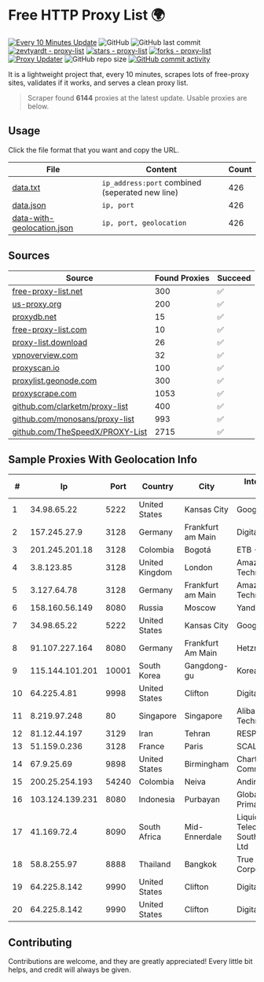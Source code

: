
# Free HTTP Proxy List 🌍

[![Every 10 Minutes Update](https://github.com/mertguvencli/http-proxy-list/actions/workflows/main.yml/badge.svg?branch=main)](https://github.com/mertguvencli/http-proxy-list/actions/workflows/main.yml)
![GitHub](https://img.shields.io/github/license/mertguvencli/http-proxy-list)
![GitHub last commit](https://img.shields.io/github/last-commit/mertguvencli/http-proxy-list)
[![zevtyardt - proxy-list](https://img.shields.io/static/v1?label=zevtyardt&message=proxy-list&color=blue&logo=github)](https://github.com/zevtyardt/proxy-list "Go to GitHub repo")
[![stars - proxy-list](https://img.shields.io/github/stars/zevtyardt/proxy-list?style=social)](https://github.com/zevtyardt/proxy-list)
[![forks - proxy-list](https://img.shields.io/github/forks/zevtyardt/proxy-list?style=social)](https://github.com/zevtyardt/proxy-list)
[![Proxy Updater](https://github.com/zevtyardt/proxy-list/workflows/Proxy%20Updater/badge.svg)](https://github.com/zevtyardt/proxy-list/actions?query=workflow:"Proxy+Updater")
![GitHub repo size](https://img.shields.io/github/repo-size/zevtyardt/proxy-list)
[![GitHub commit activity](https://img.shields.io/github/commit-activity/m/zevtyardt/proxy-list?logo=commits)](https://github.com/zevtyardt/proxy-list/commits/main)

It is a lightweight project that, every 10 minutes, scrapes lots of free-proxy sites, validates if it works, and serves a clean proxy list.

> Scraper found **6144** proxies at the latest update. Usable proxies are below.

## Usage

Click the file format that you want and copy the URL.

|File|Content|Count|
|----|-------|-----|
|[data.txt](https://raw.githubusercontent.com/mertguvencli/http-proxy-list/main/proxy-list/data.txt)|`ip_address:port` combined (seperated new line)|426|
|[data.json](https://raw.githubusercontent.com/mertguvencli/http-proxy-list/main/proxy-list/data.json)|`ip, port`|426|
|[data-with-geolocation.json](https://raw.githubusercontent.com/mertguvencli/http-proxy-list/main/proxy-list/data-with-geolocation.json)|`ip, port, geolocation`|426|

## Sources

|Source|Found Proxies|Succeed|
|------|-------------|-------|
|[free-proxy-list.net](https://free-proxy-list.net)|300|✅|
|[us-proxy.org](https://www.us-proxy.org)|200|✅|
|[proxydb.net](http://proxydb.net)|15|✅|
|[free-proxy-list.com](https://free-proxy-list.com/?page=&port=&type%5B%5D=http&type%5B%5D=https&up_time=0&search=Search)|10|✅|
|[proxy-list.download](https://www.proxy-list.download/HTTP)|26|✅|
|[vpnoverview.com](https://vpnoverview.com/privacy/anonymous-browsing/free-proxy-servers)|32|✅|
|[proxyscan.io](https://www.proxyscan.io)|100|✅|
|[proxylist.geonode.com](https://proxylist.geonode.com/api/proxy-list?limit=300&page=1&sort_by=lastChecked&sort_type=desc&protocols=http,https)|300|✅|
|[proxyscrape.com](https://api.proxyscrape.com/v2/?request=displayproxies&protocol=http&timeout=10000&country=all&ssl=all&anonymity=all)|1053|✅|
|[github.com/clarketm/proxy-list](https://raw.githubusercontent.com/clarketm/proxy-list/master/proxy-list-raw.txt)|400|✅|
|[github.com/monosans/proxy-list](https://raw.githubusercontent.com/monosans/proxy-list/main/proxies/http.txt)|993|✅|
|[github.com/TheSpeedX/PROXY-List](https://raw.githubusercontent.com/TheSpeedX/PROXY-List/master/http.txt)|2715|✅|


## Sample Proxies With Geolocation Info

|#|Ip|Port|Country|City|Internet Service Provider|
|-|--|----|-------|----|-------------------------|
|1|34.98.65.22|5222|United States|Kansas City|Google LLC|
|2|157.245.27.9|3128|Germany|Frankfurt am Main|DigitalOcean, LLC|
|3|201.245.201.18|3128|Colombia|Bogotá|ETB - Colombia|
|4|3.8.123.85|3128|United Kingdom|London|Amazon Technologies Inc.|
|5|3.127.64.78|3128|Germany|Frankfurt am Main|Amazon Technologies Inc.|
|6|158.160.56.149|8080|Russia|Moscow|Yandex.Cloud LLC|
|7|34.98.65.22|5222|United States|Kansas City|Google LLC|
|8|91.107.227.164|8080|Germany|Frankfurt Am Main|Hetzner Online AG|
|9|115.144.101.201|10001|South Korea|Gangdong-gu|Korea Telecom|
|10|64.225.4.81|9998|United States|Clifton|DigitalOcean, LLC|
|11|8.219.97.248|80|Singapore|Singapore|Alibaba (US) Technology Co., Ltd.|
|12|81.12.44.197|3129|Iran|Tehran|RESPINA Networks|
|13|51.159.0.236|3128|France|Paris|SCALEWAY|
|14|67.9.25.69|9898|United States|Birmingham|Charter Communications|
|15|200.25.254.193|54240|Colombia|Neiva|Andinet ON Line|
|16|103.124.139.231|8080|Indonesia|Purbayan|Global Media Data Prima|
|17|41.169.72.4|8090|South Africa|Mid-Ennerdale|Liquid Telecommunications South Africa (Pty) Ltd|
|18|58.8.255.97|8888|Thailand|Bangkok|True Internet Corporation CO. Ltd.|
|19|64.225.8.142|9990|United States|Clifton|DigitalOcean, LLC|
|20|64.225.8.142|9990|United States|Clifton|DigitalOcean, LLC|



## Contributing

Contributions are welcome, and they are greatly appreciated! Every
little bit helps, and credit will always be given.

